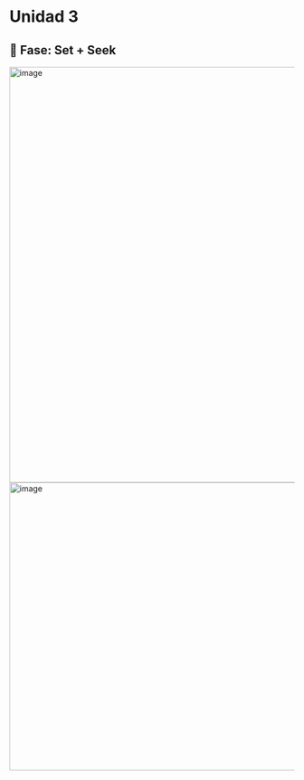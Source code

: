 # Unidad 3

## 🔎 Fase: Set + Seek

<img width="1112" height="735" alt="image" src="https://github.com/user-attachments/assets/a7bedbcb-506b-41c7-98ad-c7e3026c80fa" />

<img width="833" height="509" alt="image" src="https://github.com/user-attachments/assets/9b5e7e95-a8ba-4c04-b551-94e6f4cc6c9b" />


